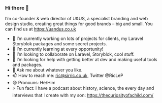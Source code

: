 ### Hi there 👋

I’m co-founder & web director of U&US, a specialist branding and web design studio, creating great things for good brands – big and small. You can find us at https://uandus.co.uk


- 🔭 I’m currently working on lots of projects for clients, my Laravel Storyblok packages and some secret projects.
- 🌱 I’m currently learning at every opportunity!
- 👯 I’m looking to collaborate on Laravel, Storyblok, cool stuff.
- 🤔 I’m looking for help with getting better at dev and making useful tools and packages.
- 💬 Ask me about whatever you like.
- 📫 How to reach me: ric@sirric.co.uk, Twitter @RicLeP
- 😄 Pronouns: He/Him
- ⚡ Fun fact: I have a podcast about history, science, the every day and interviews that I create with my son: https://thecuriosityofachild.com/

<!--
**RicLeP/riclep** is a ✨ _special_ ✨ repository because its `README.md` (this file) appears on your GitHub profile.

Here are some ideas to get you started:

- 🔭 I’m currently working on ...
- 🌱 I’m currently learning ...
- 👯 I’m looking to collaborate on ...
- 🤔 I’m looking for help with ...
- 💬 Ask me about ...
- 📫 How to reach me: ...
- 😄 Pronouns: ...
- ⚡ Fun fact: ...
-->
